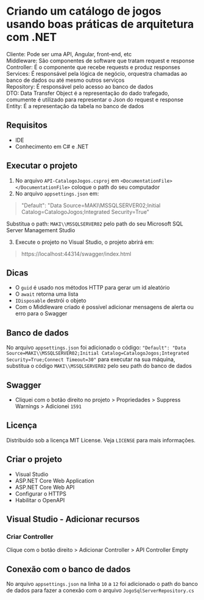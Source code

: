 # Criando um catálogo de jogos usando boas práticas de arquitetura com .NET
Cliente: Pode ser uma API, Angular, front-end, etc <br>
Middleware: São componentes de software que tratam request e response <br>
Controller: É o componente que recebe requests e produz responses <br>
Services: É responsável pela lógica de negócio, orquestra chamadas ao banco de dados ou até mesmo outros serviços <br>
Repository: É responsável pelo acesso ao banco de dados <br>
DTO: Data Transfer Object é a representação do dado trafegado, comumente é utilizado para representar o Json do request e response <br>
Entity: É a representação da tabela no banco de dados

## Requisitos
- IDE
- Conhecimento em C# e .NET

## Executar o projeto
1) No arquivo `API-CatalogoJogos.csproj` em `<DocumentationFile></DocumentationFile>` coloque o path do seu computador 
2) No arquivo `appsettings.json` em:
>"Default": "Data Source=MAKI\\MSSQLSERVER02;Initial Catalog=CatalogoJogos;Integrated Security=True" 

Substitua o path: `MAKI\\MSSQLSERVER02` pelo path do seu Microsoft SQL Server Management Studio <br>

3) Execute o projeto no Visual Studio, o projeto abrirá em: 
>https://localhost:44314/swagger/index.html

## Dicas
- O `guid` é usado nos métodos HTTP para gerar um id aleatório
- O `await` retorna uma lista
- `IDisposable` destrói o objeto
- Com o Middleware criado é possível adicionar mensagens de alerta ou erro para o Swagger

## Banco de dados
No arquivo `appsettings.json` foi adicionado o código: `"Default": "Data Source=MAKI\\MSSQLSERVER02;Initial Catalog=CatalogoJogos;Integrated Security=True;Connect Timeout=30"` para executar na sua máquina, substitua o código `MAKI\\MSSQLSERVER02` pelo seu path do banco de dados

## Swagger
- Cliquei com o botão direito no projeto > Propriedades > Suppress Warnings > Adicionei `1591`

## Licença
Distribuido sob a licença MIT License. Veja `LICENSE` para mais informações.

## Criar o projeto
- Visual Studio
- ASP.NET Core Web Application
- ASP.NET Core Web API
- Configurar o HTTPS
- Habilitar o OpenAPI

## Visual Studio - Adicionar recursos
### Criar Controller
Clique com o botão direito > Adicionar Controller > API Controller Empty 

## Conexão com o banco de dados
No arquivo `appsettings.json` na linha `10` a `12` foi adicionado o path do banco de dados para fazer a conexão com o arquivo `JogoSqlServerRepository.cs`
